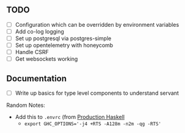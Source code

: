 TODO
---

- [ ] Configuration which can be overridden by environment variables
- [ ] Add co-log logging
- [ ] Set up postgresql via postgres-simple
- [ ] Set up opentelemetry with honeycomb
- [ ] Handle CSRF
- [ ] Get websockets working

Documentation
---

- [ ] Write up basics for type level components to understand servant

Random Notes:

- Add this to `.envrc` (from [Production Haskell][production-haskell]
  - `export GHC_OPTIONS='-j4 +RTS -A128m -n2m -qg -RTS'`

[production-haskell]: https://leanpub.com/production-haskell
